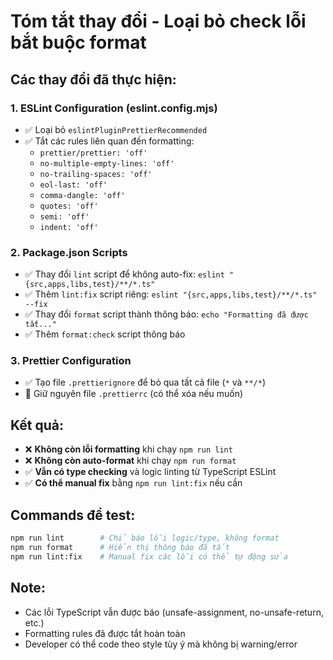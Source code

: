 # Tóm tắt thay đổi - Loại bỏ check lỗi bắt buộc format

## Các thay đổi đã thực hiện:

### 1. ESLint Configuration (eslint.config.mjs)
- ✅ Loại bỏ `eslintPluginPrettierRecommended` 
- ✅ Tắt các rules liên quan đến formatting:
  - `prettier/prettier: 'off'`
  - `no-multiple-empty-lines: 'off'`
  - `no-trailing-spaces: 'off'`
  - `eol-last: 'off'`
  - `comma-dangle: 'off'`
  - `quotes: 'off'`
  - `semi: 'off'`
  - `indent: 'off'`

### 2. Package.json Scripts
- ✅ Thay đổi `lint` script để không auto-fix: `eslint "{src,apps,libs,test}/**/*.ts"`
- ✅ Thêm `lint:fix` script riêng: `eslint "{src,apps,libs,test}/**/*.ts" --fix`  
- ✅ Thay đổi `format` script thành thông báo: `echo "Formatting đã được tắt..."`
- ✅ Thêm `format:check` script thông báo

### 3. Prettier Configuration
- ✅ Tạo file `.prettierignore` để bỏ qua tất cả file (`*` và `**/*`)
- 📁 Giữ nguyên file `.prettierrc` (có thể xóa nếu muốn)

## Kết quả:
- ❌ **Không còn lỗi formatting** khi chạy `npm run lint`
- ❌ **Không còn auto-format** khi chạy `npm run format`
- ✅ **Vẫn có type checking** và logic linting từ TypeScript ESLint
- ✅ **Có thể manual fix** bằng `npm run lint:fix` nếu cần

## Commands để test:
```bash
npm run lint        # Chỉ báo lỗi logic/type, không format
npm run format      # Hiển thị thông báo đã tắt
npm run lint:fix    # Manual fix các lỗi có thể tự động sửa
```

## Note:
- Các lỗi TypeScript vẫn được báo (unsafe-assignment, no-unsafe-return, etc.)
- Formatting rules đã được tắt hoàn toàn
- Developer có thể code theo style tùy ý mà không bị warning/error